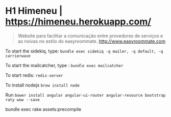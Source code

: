 
# H1 Himeneu  | https://himeneu.herokuapp.com/

>Website para facilitar a comunicação entre provedores de serviços e as noivas
>no estilo do easyroommate. http://www.easyroommate.com


To start the sidekiq, type:  ` bundle exec sidekiq -q mailer, -q default, -q carrierwave `

To start the mailcatcher, type : ` bundle exec mailcatcher `

To start redis: `redis-server`

To install nodejs `brew install node`

Run `bower install angular angular-ui-router angular-resource bootstrap raty wow --save `

bundle exec rake assets:precompile


